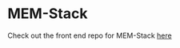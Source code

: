 # MEM-Stack

Check out the front end repo for MEM-Stack [here](https://github.com/mfontanez21/MEM-Stack-Front-End)